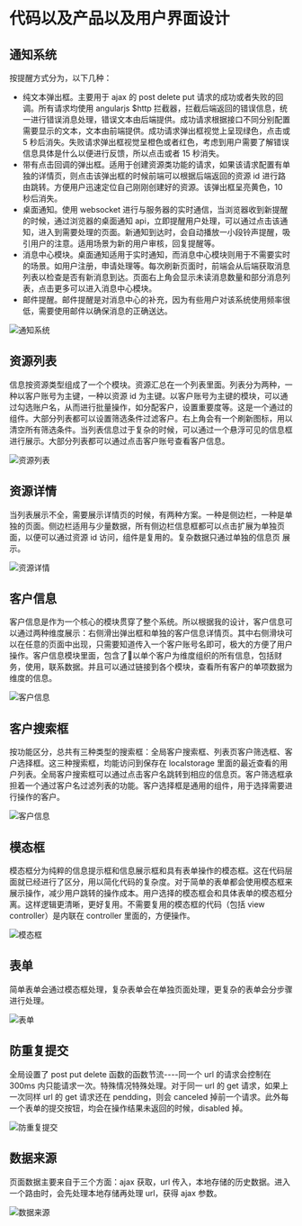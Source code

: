 # 代码以及产品以及用户界面设计

## 通知系统

按提醒方式分为，以下几种：

- 纯文本弹出框。主要用于 ajax 的 post delete put 请求的成功或者失败的回调。所有请求均使用 angularjs $http 拦截器，拦截后端返回的错误信息，统一进行错误消息处理，错误文本由后端提供。成功请求根据接口不同分别配置需要显示的文本，文本由前端提供。成功请求弹出框视觉上呈现绿色，点击或 5 秒后消失。失败请求弹出框视觉呈橙色或者红色，考虑到用户需要了解错误信息具体是什么以便进行反馈，所以点击或者 15 秒消失。
- 带有点击回调的弹出框。适用于创建资源类功能的请求，如果该请求配置有单独的详情页，则点击该弹出框的时候前端可以根据后端返回的资源 id 进行路由跳转。方便用户迅速定位自己刚刚创建好的资源。该弹出框呈亮黄色，10 秒后消失。
- 桌面通知。使用 websocket 进行与服务器的实时通信，当浏览器收到新提醒的时候，通过浏览器的桌面通知 api，立即提醒用户处理，可以通过点击该通知，进入到需要处理的页面。新通知到达时，会自动播放一小段铃声提醒，吸引用户的注意。适用场景为新的用户审核，回复提醒等。
- 消息中心模块。桌面通知适用于实时通知，而消息中心模块则用于不需要实时的场景。如用户注册，申请处理等。每次刷新页面时，前端会从后端获取消息列表以检查是否有新消息到达。页面右上角会显示未读消息数量和部分消息列表，点击更多可以进入消息中心模块。
- 邮件提醒。邮件提醒是对消息中心的补充，因为有些用户对该系统使用频率很低，需要使用邮件以确保消息的正确送达。

![通知系统](./static/noty.png)

## 资源列表

信息按资源类型组成了一个个模块。资源汇总在一个列表里面。列表分为两种，一种以客户账号为主键，一种以资源 id 为主键。以客户账号为主键的模块，可以通过勾选账户名，从而进行批量操作，如分配客户，设置重要度等。这是一个通过的组件。大部分列表都可以设置筛选条件过滤客户。右上角会有一个刷新图标，用以清空所有筛选条件。当列表信息过于复杂的时候，可以通过一个悬浮可见的信息框进行展示。大部分列表都可以通过点击客户账号查看客户信息。

![资源列表](./static/resource.png)

## 资源详情

当列表展示不全，需要展示详情页的时候，有两种方案。一种是侧边栏，一种是单独的页面。侧边栏适用与少量数据，所有侧边栏信息框都可以点击扩展为单独页面，以便可以通过资源 id 访问，组件是复用的。复杂数据只通过单独的信息页
展示。

![资源详情](./static/resourceDetail.png)

## 客户信息

客户信息是作为一个核心的模块贯穿了整个系统。所以根据我的设计，客户信息可以通过两种维度展示：右侧滑出弹出框和单独的客户信息详情页。其中右侧滑块可以在任意的页面中出现，只需要知道传入一个客户账号名即可，极大的方便了用户操作。客户信息模块里面，包含了以单个客户为维度组织的所有信息，包括财务，使用，联系数据。并且可以通过链接到各个模块，查看所有客户的单项数据为维度的信息。

![客户信息](./static/client.png)

## 客户搜索框

按功能区分，总共有三种类型的搜索框：全局客户搜索框、列表页客户筛选框、客户选择框。这三种搜索框，均能访问到保存在 localstorage 里面的最近查看的用户列表。全局客户搜索框可以通过点击客户名跳转到相应的信息页。客户筛选框承担着一个通过客户名过滤列表的功能。客户选择框是通用的组件，用于选择需要进行操作的客户。

![客户信息](./static/search.png)

## 模态框

模态框分为纯粹的信息提示框和信息展示框和具有表单操作的模态框。这在代码层面就已经进行了区分，用以简化代码的复杂度。对于简单的表单都会使用模态框来展示操作，减少用户跳转的操作成本。用户选择的模态框会和具体表单的模态框分离。这样逻辑更清晰，更好复用。不需要复用的模态框的代码（包括 view controller）是内联在 controller 里面的，方便操作。

![模态框](./static/modal.png)

## 表单

简单表单会通过模态框处理，复杂表单会在单独页面处理，更复杂的表单会分步骤进行处理。

![表单](./static/form.png)

## 防重复提交

全局设置了 post put delete 函数的函数节流----同一个 url 的请求会控制在 300ms 内只能请求一次。特殊情况特殊处理。对于同一 url 的 get 请求，如果上一次同样 url 的 get 请求还在 pendding，则会 canceled 掉前一个请求。此外每一个表单的提交按钮，均会在操作结果未返回的时候，disabled 掉。

![防重复提交](./static/submit.png)

## 数据来源

页面数据主要来自于三个方面：ajax 获取，url 传入，本地存储的历史数据。进入一个路由时，会先处理本地存储再处理 url，获得 ajax 参数。

![数据来源](./static/params.png)
